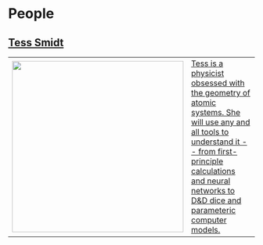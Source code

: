 # People

## <a href="https://blondegeek.github.io/">Tess Smidt<aa>
<table class="display" border="0">
<tr>
  <td>
  <img src="https://atomicarchitects.github.io/assets/img/tess_with_duck_small.jpg" width="350">
  </td>
  <td style="text-align:left">
Tess is a physicist obsessed with the geometry of atomic systems. She will use any and all tools to understand it -- from first-principle calculations and neural networks to <a href="https://en.wikipedia.org/wiki/Dice#Applications">D&D dice</a> and parameteric computer models.
  </td>
 </tr>
 </table>
